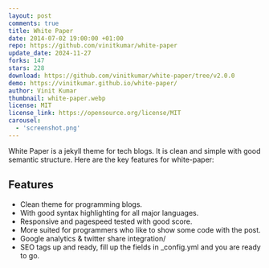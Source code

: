 ```yaml
---
layout: post
comments: true
title: White Paper
date: 2014-07-02 19:00:00 +01:00
repo: https://github.com/vinitkumar/white-paper
update_date: 2024-11-27
forks: 147
stars: 228
download: https://github.com/vinitkumar/white-paper/tree/v2.0.0
demo: https://vinitkumar.github.io/white-paper/
author: Vinit Kumar
thumbnail: white-paper.webp
license: MIT
license_link: https://opensource.org/license/MIT
carousel:
  - 'screenshot.png'
---
```


White Paper is a jekyll theme for tech blogs. It is clean and simple with good semantic structure. Here are the key features for white-paper:

## Features

* Clean theme for programming blogs.
* With good syntax highlighting for all major languages.
* Responsive and pagespeed tested with good score.
* More suited for programmers who like to show some code with the post.
* Google analytics & twitter share integration/
* SEO tags up and ready, fill up the fields in _config.yml and you are   ready to go.
